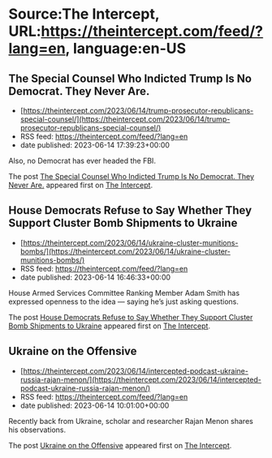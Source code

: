 # Source:The Intercept, URL:https://theintercept.com/feed/?lang=en, language:en-US

## The Special Counsel Who Indicted Trump Is No Democrat. They Never Are.
 - [https://theintercept.com/2023/06/14/trump-prosecutor-republicans-special-counsel/](https://theintercept.com/2023/06/14/trump-prosecutor-republicans-special-counsel/)
 - RSS feed: https://theintercept.com/feed/?lang=en
 - date published: 2023-06-14 17:39:23+00:00

<p>Also, no Democrat has ever headed the FBI.</p>
<p>The post <a href="https://theintercept.com/2023/06/14/trump-prosecutor-republicans-special-counsel/" rel="nofollow">The Special Counsel Who Indicted Trump Is No Democrat. They Never Are.</a> appeared first on <a href="https://theintercept.com" rel="nofollow">The Intercept</a>.</p>

## House Democrats Refuse to Say Whether They Support Cluster Bomb Shipments to Ukraine
 - [https://theintercept.com/2023/06/14/ukraine-cluster-munitions-bombs/](https://theintercept.com/2023/06/14/ukraine-cluster-munitions-bombs/)
 - RSS feed: https://theintercept.com/feed/?lang=en
 - date published: 2023-06-14 16:46:33+00:00

<p>House Armed Services Committee Ranking Member Adam Smith has expressed openness to the idea — saying he’s just asking questions.</p>
<p>The post <a href="https://theintercept.com/2023/06/14/ukraine-cluster-munitions-bombs/" rel="nofollow">House Democrats Refuse to Say Whether They Support Cluster Bomb Shipments to Ukraine</a> appeared first on <a href="https://theintercept.com" rel="nofollow">The Intercept</a>.</p>

## Ukraine on the Offensive
 - [https://theintercept.com/2023/06/14/intercepted-podcast-ukraine-russia-rajan-menon/](https://theintercept.com/2023/06/14/intercepted-podcast-ukraine-russia-rajan-menon/)
 - RSS feed: https://theintercept.com/feed/?lang=en
 - date published: 2023-06-14 10:01:00+00:00

<p>Recently back from Ukraine, scholar and researcher Rajan Menon shares his observations.</p>
<p>The post <a href="https://theintercept.com/2023/06/14/intercepted-podcast-ukraine-russia-rajan-menon/" rel="nofollow">Ukraine on the Offensive</a> appeared first on <a href="https://theintercept.com" rel="nofollow">The Intercept</a>.</p>

